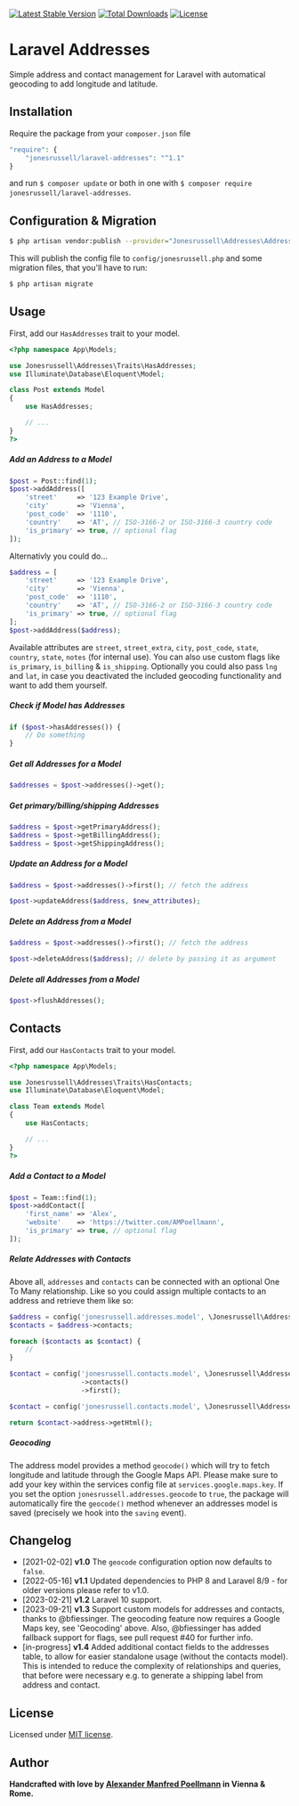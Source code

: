 [![Latest Stable Version](https://poser.pugx.org/jonesrussell/laravel-addresses/v/stable)](https://packagist.org/packages/jonesrussell/laravel-addresses)
[![Total Downloads](https://poser.pugx.org/jonesrussell/laravel-addresses/downloads)](https://packagist.org/packages/jonesrussell/laravel-addresses)
[![License](https://poser.pugx.org/jonesrussell/laravel-addresses/license)](https://packagist.org/packages/jonesrussell/laravel-addresses)

# Laravel Addresses

Simple address and contact management for Laravel with automatical geocoding to add longitude and latitude.

## Installation

Require the package from your `composer.json` file

```php
"require": {
	"jonesrussell/laravel-addresses": "^1.1"
}
```

and run `$ composer update` or both in one with `$ composer require jonesrussell/laravel-addresses`.

## Configuration & Migration

```bash
$ php artisan vendor:publish --provider="Jonesrussell\Addresses\AddressesServiceProvider"
```

This will publish the config file to `config/jonesrussell.php` and some migration files, that you'll have to run:

```bash
$ php artisan migrate
```

## Usage

First, add our `HasAddresses` trait to your model.
        
```php
<?php namespace App\Models;

use Jonesrussell\Addresses\Traits\HasAddresses;
use Illuminate\Database\Eloquent\Model;

class Post extends Model
{
    use HasAddresses;

    // ...
}
?>
```

##### Add an Address to a Model
```php
$post = Post::find(1);
$post->addAddress([
    'street'     => '123 Example Drive',
    'city'       => 'Vienna',
    'post_code'  => '1110',
    'country'    => 'AT', // ISO-3166-2 or ISO-3166-3 country code
    'is_primary' => true, // optional flag
]);
```

Alternativly you could do...

```php
$address = [
    'street'     => '123 Example Drive',
    'city'       => 'Vienna',
    'post_code'  => '1110',
    'country'    => 'AT', // ISO-3166-2 or ISO-3166-3 country code
    'is_primary' => true, // optional flag
];
$post->addAddress($address);
```

Available attributes are `street`, `street_extra`, `city`, `post_code`, `state`, `country`, `state`, `notes` (for internal use). You can also use custom flags like `is_primary`, `is_billing` & `is_shipping`. Optionally you could also pass `lng` and `lat`, in case you deactivated the included geocoding functionality and want to add them yourself.

##### Check if Model has Addresses
```php
if ($post->hasAddresses()) {
    // Do something
}
```

##### Get all Addresses for a Model
```php
$addresses = $post->addresses()->get();
```

##### Get primary/billing/shipping Addresses
```php
$address = $post->getPrimaryAddress();
$address = $post->getBillingAddress();
$address = $post->getShippingAddress();
```

##### Update an Address for a Model
```php
$address = $post->addresses()->first(); // fetch the address

$post->updateAddress($address, $new_attributes);
```

##### Delete an Address from a Model
```php
$address = $post->addresses()->first(); // fetch the address

$post->deleteAddress($address); // delete by passing it as argument
```

##### Delete all Addresses from a Model
```php
$post->flushAddresses();
```

## Contacts

First, add our `HasContacts` trait to your model.

```php
<?php namespace App\Models;

use Jonesrussell\Addresses\Traits\HasContacts;
use Illuminate\Database\Eloquent\Model;

class Team extends Model
{
    use HasContacts;

    // ...
}
?>
```

##### Add a Contact to a Model

```php
$post = Team::find(1);
$post->addContact([
    'first_name' => 'Alex',
    'website'    => 'https://twitter.com/AMPoellmann',
    'is_primary' => true, // optional flag
]);
```

##### Relate Addresses with Contacts

Above all, `addresses` and `contacts` can be connected with an optional One To Many relationship. Like so you could assign multiple contacts to an address and retrieve them like so:

```php
$address = config('jonesrussell.addresses.model', \Jonesrussell\Addresses\Models\Address::class)::find(1);
$contacts = $address->contacts;

foreach ($contacts as $contact) {
    //
}
```

```php
$contact = config('jonesrussell.contacts.model', \Jonesrussell\Addresses\Models\Contact::class)::find(1)
                  ->contacts()
                  ->first();
```

```php
$contact = config('jonesrussell.contacts.model', \Jonesrussell\Addresses\Models\Contact::class)::find(1);

return $contact->address->getHtml();
```

##### Geocoding

The address model provides a method `geocode()` which will try to fetch longitude and latitude through the Google Maps API. Please make sure to add your key within the services config file at `services.google.maps.key`. If you set the option `jonesrussell.addresses.geocode` to `true`, the package will automatically fire the `geocode()` method whenever an addresses model is saved (precisely we hook into the `saving` event).

## Changelog

- [2021-02-02] **v1.0** The `geocode` configuration option now defaults to `false`.
- [2022-05-16] **v1.1** Updated dependencies to PHP 8 and Laravel 8/9 - for older versions please refer to v1.0.
- [2023-02-21] **v1.2** Laravel 10 support.
- [2023-09-21] **v1.3** Support custom models for addresses and contacts, thanks to @bfiessinger. The geocoding feature now requires a Google Maps key, see 'Geocoding' above. Also, @bfiessinger has added fallback support for flags, see pull request #40 for further info.
- [in-progress] **v1.4** Added additional contact fields to the addresses table, to allow for easier standalone usage (without the contacts model). This is intended to reduce the complexity of relationships and queries, that before were necessary e.g. to generate a shipping label from address and contact.

## License

Licensed under [MIT license](http://opensource.org/licenses/MIT).

## Author

**Handcrafted with love by [Alexander Manfred Poellmann](https://twitter.com/AMPoellmann) in Vienna &amp; Rome.**
